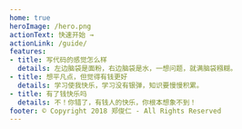 ```yaml
---
home: true
heroImage: /hero.png
actionText: 快速开始 →
actionLink: /guide/
features:
- title: 写代码的感觉怎么样
  details: 左边脑袋是面粉，右边脑袋是水，一想问题，就满脑袋糨糊。
- title: 想平凡点，但觉得有钱更好
  details: 学习使我快乐，学习没有银弹，知识要慢慢积累。
- title: 有了钱快乐吗
  details: 不！你错了，有钱人的快乐，你根本想象不到！
footer: © Copyright 2018 郑俊仁 - All Rights Reserved
---
```


